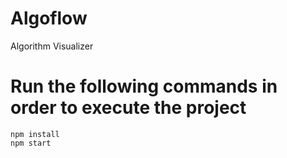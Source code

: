 # Algoflow
Algorithm Visualizer

# Run the following commands in order to execute the project
```
npm install
npm start
```
